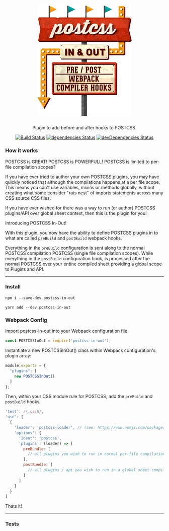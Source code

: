 <div align="center">
  <img src="/assets/logo.png" width="300" />
  <p style="margin-top: 25px;">Plugin to add before and after hooks to POSTCSS.</p>

[![Build Status](https://travis-ci.com/drolsen/postcss-in-out.svg?branch=master)](https://travis-ci.com/drolsen/postcss-in-out)
[![dependencies Status](https://david-dm.org/drolsen/postcss-in-out/status.svg)](https://david-dm.org/drolsen/postcss-in-out)
[![devDependencies Status](https://david-dm.org/drolsen/postcss-in-out/dev-status.svg)](https://david-dm.org/drolsen/postcss-in-out?type=dev)
</div>

### How it works
POSTCSS is GREAT!
POSTCSS is POWERFULL!
POSTCSS is limited to per-file compilation scopes?

If you have ever tried to author your own POSTCSS plugins, you may have quickly noticed that although the compilations happens at a per file scope. This means you can't use variables, mixins or methods globally, without creating what some consider "rats nest" of imports statements across many CSS source CSS files.

If you have ever wished for there was a way to run (or author) POSTCSS plugins/API over global sheet context, then this is the plugin for you!

Introducing POSTCSS In-Out!

With this plugin, you now have the ability to define POSTCSS plugins in to what are called `preBuild` and `postBuild` webpack hooks.

Everything in the `preBuild` configuration is sent along to the normal POSTCSS compilation POSTCSS (single file compilation scopes). While everything in the `postBuild` configuration hook, is processed after the normal POSTCSS over your entine compiled sheet providing a global scope to Plugins and API.

---

### Install
```
npm i --save-dev postcss-in-out
```
```
yarn add --dev postcss-in-out
```

### Webpack Config
Import postcss-in-out into your Webpack configuration file:
```js
const POSTCSSInOut = require('postcss-in-out');
```

Instantiate a new POSTCSSInOut() class within Webpack configuration's plugin array:
```js
module.exports = {
  "plugins": [
    new POSTCSSInOut()
  ]
};
```

Then, within your CSS module rule for POSTCSS, add the `preBuild` and `postBuild` hooks:

```js
'test': /\.css$/,
'use': [
  {
    'loader': 'postcss-loader', // (see: https://www.npmjs.com/package/postcss-loader)
    'options': {
      'ident': 'postcss',
      'plugins': (loader) => [
        preBundle: [
          // all plugins you wish to run in normal per-file compilation scopes
        ],
        postBundle: [
          // all plugins / api you wish to run in a global sheet compilation scope
        ]
      ]
    }
  }
]
```

Thats it!

---

### Tests
